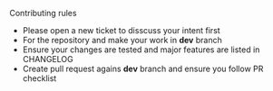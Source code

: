 Contributing rules

 - Please open a new ticket to disscuss your intent first
 - For the repository and make your work in **dev** branch
 - Ensure your changes are tested and major features are listed in CHANGELOG
 - Create pull request agains **dev** branch and ensure you follow PR checklist

